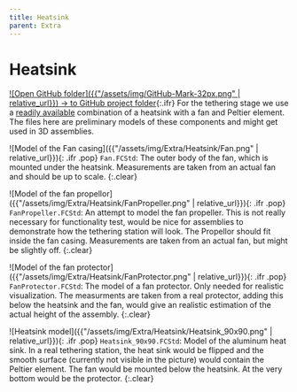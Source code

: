 ```yaml
---
title: Heatsink
parent: Extra
---
```


# Heatsink

[![Open GitHub folder]({{"/assets/img/GitHub-Mark-32px.png" | relative_url}}) → to GitHub project folder](https://github.com/reiserlab/Component-Design/tree/main/Extra/Heatsink){:.ifr}
For the tethering stage we use a [readily available](https://www.adafruit.com/product/1335) combination of a heatsink with a fan and Peltier element. The files here are preliminary models of these components and might get used in 3D assemblies.

![Model of the Fan casing]({{"/assets/img/Extra/Heatsink/Fan.png" | relative_url}}){: .ifr .pop}
`Fan.FCStd`: The outer body of the fan, which is mounted under the heatsink. Measurements are taken from an actual fan and should be up to scale.
{:.clear}

![Model of the fan propellor]({{"/assets/img/Extra/Heatsink/FanPropeller.png" | relative_url}}){: .ifr .pop}
`FanPropeller.FCStd`: An attempt to model the fan propeller. This is not really necessary for functionality test, would be nice for assemblies to demonstrate how the tethering station will look. The Propellor should fit inside the fan casing. Measurements are taken from an actual fan, but might be slightly off.
{:.clear}

![Model of the fan protector]({{"/assets/img/Extra/Heatsink/FanProtector.png" | relative_url}}){: .ifr .pop}
`FanProtector.FCStd`: The model of a fan protector. Only needed for realistic visualization. The measurments are taken from a real protector, adding this below the heatsink and the fan, would give an realistic estimation of the actual height of the assembly. 
{:.clear}

![Heatsink model]({{"/assets/img/Extra/Heatsink/Heatsink_90x90.png" | relative_url}}){: .ifr .pop}
`Heatsink_90x90.FCStd`: Model of the aluminum heat sink. In a real tethering station, the heat sink would be flipped and the smooth surface (currently not visible in the picture) would contain the Peltier element. The fan would be mounted below the heatsink. At the very bottom would be the protector.
{:.clear}
